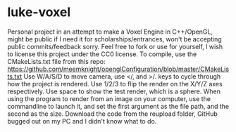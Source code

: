 # luke-voxel
Personal project in an attempt to make a Voxel Engine in C++/OpenGL, might be public if I need it for scholarships/entrances, won't be accepting public commits/feedback sorry. Feel free to fork or use for yourself, I wish to license this project under the CC0 license.
To compile, use the CMakeLists.txt file from this repo: https://github.com/meemknight/openglConfiguration/blob/master/CMakeLists.txt
Use W/A/S/D to move camera, use </, and >/. keys to cycle through how the project is rendered.
Use 1/2/3 to flip the render on the X/Y/Z axes respectively.
Use space to show the test render, which is a sphere.
When using the program to render from an image on your computer, use the commandline to launch it, and set the first argument as the file path, and the second as the size.
Download the code from the reupload folder, GitHub bugged out on my PC and I didn't know what to do.
